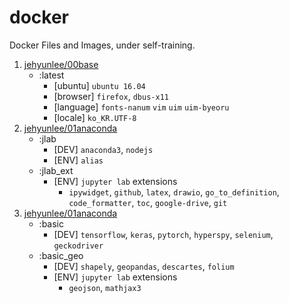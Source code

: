 # docker
Docker Files and Images, under self-training.

01. [jehyunlee/00base](https://github.com/jehyunlee/docker/blob/master/00_base)  
    * :latest
      * [ubuntu] `ubuntu 16.04`
      * [browser] `firefox`, `dbus-x11` 
      * [language] `fonts-nanum` `vim` `uim` `uim-byeoru`
      * [locale] `ko_KR.UTF-8`
02. [jehyunlee/01anaconda](https://github.com/jehyunlee/docker/blob/master/01_anaconda)  
    * :jlab
      * [DEV] `anaconda3`, `nodejs`
      * [ENV] `alias`
    * :jlab_ext
      * [ENV] `jupyter lab` extensions
        - `ipywidget`, `github`, `latex`, `drawio`, `go_to_definition`, `code_formatter`, `toc`, `google-drive`, `git`
03. [jehyunlee/01anaconda](https://github.com/jehyunlee/docker/blob/master/01_anaconda)  
    * :basic
      * [DEV] `tensorflow`, `keras`, `pytorch`, `hyperspy`, `selenium`, `geckodriver`
    * :basic_geo
      * [DEV] `shapely`, `geopandas`, `descartes`, `folium`
      * [ENV] `jupyter lab` extensions
        - `geojson`, `mathjax3`
        
